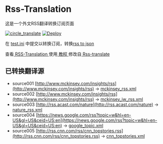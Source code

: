# Rss-Translation

这是一个外文RSS翻译转换订阅页面 

[![circle_translate](https://github.com/tjsky/Rss-Translation/actions/workflows/circle_translate.yml/badge.svg)](https://github.com/violin321/Rss-Translation/actions/workflows/circle_translate.yml)
[![Deploy](https://github.com/tjsky/Rss-Translation/actions/workflows/jekyll-gh-pages.yml/badge.svg)](https://github.com/violin321/Rss-Translation/actions/workflows/jekyll-gh-pages.yml)

在 [test.ini](https://github.com/violin321/Rss-Translation/blob/main/test.ini) 中提交以转换订阅，转换[rss to json](https://rss2json.com/)

查看[ RSS-Translation ](https://violin321.github.io/RSS-Translation)使用[ 教程 ](https://www.tjsky.net/tutorial/644)修改自[ Rss-translate ](https://github.com/rcy1314/Rss-Translation/)

## 已转换翻译源

 - source001 [http://www.mckinsey.com/insights/rss](http://www.mckinsey.com/insights/rss) -> [mckinsey_rss.xml](rss/mckinsey_rss.xml)
 - source002 [http://www.mckinsey.com/insights/rss](http://www.mckinsey.com/insights/rss) -> [mckinsey_iw_rss.xml](rss/mckinsey_iw_rss.xml)
 - source003 [http://rss.acast.com/nature](http://rss.acast.com/nature) -> [nature_rss.xml](rss/nature_rss.xml)
 - source004 [https://news.google.com/rss?topic=w&hl=en-US&gl=US&ceid=US:en](https://news.google.com/rss?topic=w&hl=en-US&gl=US&ceid=US:en) -> [google_topic.xml](rss/google_topic.xml)
 - source005 [http://rss.cnn.com/rss/cnn_topstories.rss](http://rss.cnn.com/rss/cnn_topstories.rss) -> [cnn_topstories.xml](rss/cnn_topstories.xml)
